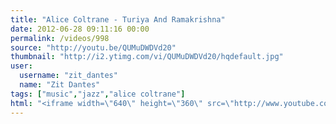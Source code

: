 ```yaml
---
title: "Alice Coltrane - Turiya And Ramakrishna"
date: 2012-06-28 09:11:16 00:00
permalink: /videos/998
source: "http://youtu.be/QUMuDWDVd20"
thumbnail: "http://i2.ytimg.com/vi/QUMuDWDVd20/hqdefault.jpg"
user:
  username: "zit_dantes"
  name: "Zit Dantes"
tags: ["music","jazz","alice coltrane"]
html: "<iframe width=\"640\" height=\"360\" src=\"http://www.youtube.com/embed/QUMuDWDVd20?wmode=transparent&fs=1&feature=oembed\" frameborder=\"0\" allowfullscreen></iframe>"
---
```


